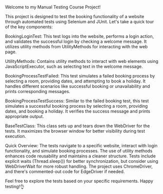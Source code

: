 Welcome to my Manual Testing Course Project!

This project is designed to test the booking functionality of a website through automated tests using Selenium and JUnit. Let's take a quick tour of the key components:

BookingLoginTest:
This test logs into the website, performs a login action, and validates the successful login by checking a welcome message.
It utilizes utility methods from UtilityMethods for interacting with the web page.

UtilityMethods:
Contains utility methods to interact with web elements using JavaScriptExecutor, such as selecting text in the welcome message.

BookingProcessTestFailed:
This test simulates a failed booking process by selecting a room, providing dates, and attempting to book a holiday.
It handles different scenarios like successful booking or unavailability and prints corresponding messages.

BookingProcessTestSuccess:
Similar to the failed booking test, this test simulates a successful booking process by selecting a room, providing dates, and booking a holiday.
It verifies the success message and prints appropriate output.

BaseTestClass:
This class sets up and tears down the WebDriver for the tests.
It maximizes the browser window for better visibility during test execution.

Quick Overview:
The tests navigate to a specific website, interact with login functionality, and simulate booking processes.
The use of utility methods enhances code reusability and maintains a cleaner structure.
Tests include explicit waits (Thread.sleep()) for better synchronization, but consider using WebDriverWait for more robust handling.
The project uses ChromeDriver, and there's commented-out code for EdgeDriver if needed.

Feel free to explore the tests based on your specific requirements. Happy testing!👌
